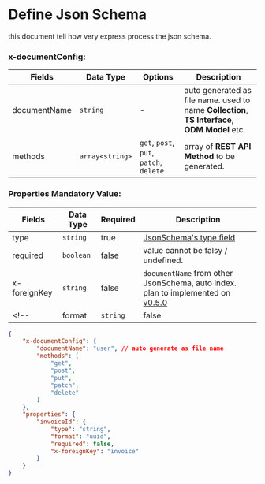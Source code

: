 # Define Json Schema
this document tell how very express process the json schema.
### x-documentConfig: 

| Fields | Data Type | Options | Description | 
| - | - | - | - | 
| documentName  | `string` | - | auto generated as file name. used to name **Collection**, **TS Interface**, **ODM Model** etc. | 
| methods | `array<string>` | `get`, `post`, `put`, `patch`, `delete` | array of **REST API Method**  to be generated. |


### Properties Mandatory Value: 

| Fields | Data Type | Required | Description | 
| - | - | - | - | 
| type | `string` | true | [JsonSchema's type field](https://json-schema.org/understanding-json-schema/reference/type) |
| required | `boolean` | false | value cannot be falsy / undefined. |
| x-foreignKey | `string` | false | `documentName` from other JsonSchema, auto index. plan to implemented on [v0.5.0](./RoadMap/v0-5-0.md) |
<!-- | format | `string` | false | veryExpress did not handle this field | -->

```JSON
{
    "x-documentConfig": {
        "documentName": "user", // auto generate as file name
        "methods": [ 
            "get",
            "post",
            "put",
            "patch",
            "delete"
        ]
    },
    "properties": {
        "invoiceId": {
            "type": "string",
            "format": "uuid",
            "required": false,
            "x-foreignKey": "invoice"
        }
    }
}
```